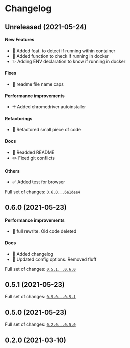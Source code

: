 # Changelog

## Unreleased (2021-05-24)

#### New Features

* :wrench: Added feat. to detect if running within container
* :wrench: Added function to check if running in docker
* :sparkles: Adding ENV declaration to know if running in docker
#### Fixes

* :bug: readme file name caps
#### Performance improvements

* :heavy_plus_sign: Added chromedriver autoinstaller
#### Refactorings

* :art: Refactored small piece of code
#### Docs

* :memo: Readded README
* :pencil2: Fixed git conflicts
#### Others

* :white_check_mark: Added test for browser

Full set of changes: [`0.6.0...6a1dee4`](https://github.com/breadlysm/peco-usage-collector/compare/0.6.0...6a1dee4)

## 0.6.0 (2021-05-23)

#### Performance improvements

* :art: full rewrite. Old code deleted
#### Docs

* :memo: Added changelog
* :memo: Updated config options. Removed fluff

Full set of changes: [`0.5.1...0.6.0`](https://github.com/breadlysm/peco-usage-collector/compare/0.5.1...0.6.0)

## 0.5.1 (2021-05-23)


Full set of changes: [`0.5.0...0.5.1`](https://github.com/breadlysm/peco-usage-collector/compare/0.5.0...0.5.1)

## 0.5.0 (2021-05-23)


Full set of changes: [`0.2.0...0.5.0`](https://github.com/breadlysm/peco-usage-collector/compare/0.2.0...0.5.0)

## 0.2.0 (2021-03-10)

